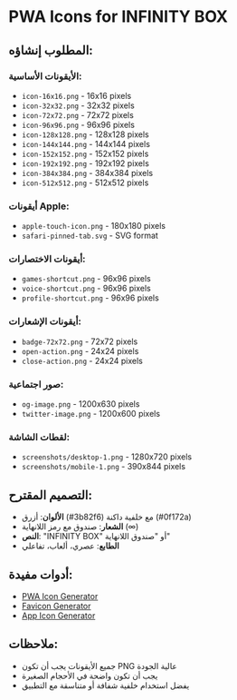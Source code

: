 # PWA Icons for INFINITY BOX

## المطلوب إنشاؤه:

### الأيقونات الأساسية:
- `icon-16x16.png` - 16x16 pixels
- `icon-32x32.png` - 32x32 pixels  
- `icon-72x72.png` - 72x72 pixels
- `icon-96x96.png` - 96x96 pixels
- `icon-128x128.png` - 128x128 pixels
- `icon-144x144.png` - 144x144 pixels
- `icon-152x152.png` - 152x152 pixels
- `icon-192x192.png` - 192x192 pixels
- `icon-384x384.png` - 384x384 pixels
- `icon-512x512.png` - 512x512 pixels

### أيقونات Apple:
- `apple-touch-icon.png` - 180x180 pixels
- `safari-pinned-tab.svg` - SVG format

### أيقونات الاختصارات:
- `games-shortcut.png` - 96x96 pixels
- `voice-shortcut.png` - 96x96 pixels
- `profile-shortcut.png` - 96x96 pixels

### أيقونات الإشعارات:
- `badge-72x72.png` - 72x72 pixels
- `open-action.png` - 24x24 pixels
- `close-action.png` - 24x24 pixels

### صور اجتماعية:
- `og-image.png` - 1200x630 pixels
- `twitter-image.png` - 1200x600 pixels

### لقطات الشاشة:
- `screenshots/desktop-1.png` - 1280x720 pixels
- `screenshots/mobile-1.png` - 390x844 pixels

## التصميم المقترح:
- **الألوان**: أزرق (#3b82f6) مع خلفية داكنة (#0f172a)
- **الشعار**: صندوق مع رمز اللانهاية (∞)
- **النص**: "INFINITY BOX" أو "صندوق اللانهاية"
- **الطابع**: عصري، ألعاب، تفاعلي

## أدوات مفيدة:
- [PWA Icon Generator](https://www.pwabuilder.com/imageGenerator)
- [Favicon Generator](https://favicon.io/)
- [App Icon Generator](https://appicon.co/)

## ملاحظات:
- جميع الأيقونات يجب أن تكون PNG عالية الجودة
- يجب أن تكون واضحة في الأحجام الصغيرة
- يفضل استخدام خلفية شفافة أو متناسقة مع التطبيق
